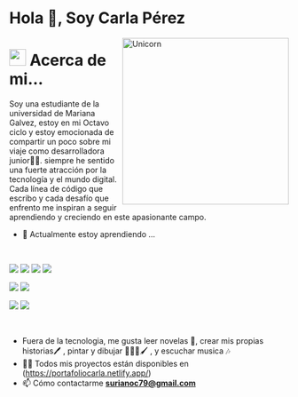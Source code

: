 # Hola 👋, Soy Carla Pérez

<img align="right" width=300px alt="Unicorn" src="https://c.tenor.com/GN73MKBawZYAAAAi/busy-cute.gif" />

# <img src="https://media.giphy.com/media/ObNTw8Uzwy6KQ/giphy.gif" width="30px">&nbsp;Acerca de mi...

Soy una estudiante de la universidad de Mariana Galvez, estoy en mi Octavo ciclo y estoy emocionada de compartir un poco sobre mi viaje como desarrolladora junior👩‍💻. siempre he sentido una fuerte atracción por la tecnología y el mundo digital. Cada línea de código que escribo y cada desafío que enfrento me inspiran a seguir aprendiendo y creciendo en este apasionante campo.

- 🌱 Actualmente estoy aprendiendo ...
<br>

<img src="https://img.icons8.com/color/48/000000/html-5--v1.png"/> <img src="https://img.icons8.com/color/48/000000/css3.png"/> <img src="https://img.icons8.com/color/48/000000/javascript--v1.png"/> <img src="https://img.icons8.com/office/48/000000/react.png"/> 

<img src="https://img.icons8.com/color/48/000000/java-coffee-cup-logo--v1.png"/> <img src="https://img.icons8.com/fluency/48/000000/laravel.png"/> 

<img src="https://img.icons8.com/color/48/000000/mysql-logo.png"/> <img src="https://img.icons8.com/color/48/000000/mongodb.png"/> 

<br>

- Fuera de la tecnologia, me gusta leer novelas 📖, crear mis propias historias🖊️ , pintar y dibujar 👩‍🎨🎨🖌️ , y escuchar musica 🎶
- 👨‍💻 Todos mis proyectos están disponibles en (https://portafoliocarla.netlify.app/)
- 📫 Cómo contactarme **surianoc79@gmail.com**

